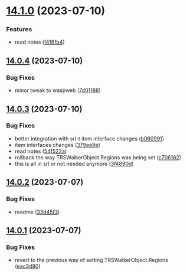 # [14.1.0](https://github.com/Torwent/WaspLib/compare/v14.0.4...v14.1.0) (2023-07-10)


### Features

* read notes ([f416fb4](https://github.com/Torwent/WaspLib/commit/f416fb4b56ac6777867ce27ddcd5ccac52a725f8))



## [14.0.4](https://github.com/Torwent/WaspLib/compare/v14.0.3...v14.0.4) (2023-07-10)


### Bug Fixes

* minor tweak to waspweb ([7d01188](https://github.com/Torwent/WaspLib/commit/7d0118899410ff8a1df9cf023b1ee069c45e463d))



## [14.0.3](https://github.com/Torwent/WaspLib/compare/v14.0.2...v14.0.3) (2023-07-10)


### Bug Fixes

* better integration with srl-t item interface changes ([b060991](https://github.com/Torwent/WaspLib/commit/b06099116ebffe4b6e6f0c6a5c8f46c2e2e04b67))
* item interfaces changes ([379ee9e](https://github.com/Torwent/WaspLib/commit/379ee9e854553ce5b1095be27f8c90d16e170933))
* read notes ([54f522a](https://github.com/Torwent/WaspLib/commit/54f522a34cd2454d38b764a55799b1ccfdcf2b89))
* rollback the way TRSWalkerObject.Regions was being set ([c706162](https://github.com/Torwent/WaspLib/commit/c7061625eb0e66365706947ce43086032fb11e37))
* this is all in srl or not needed anymore ([3f4890d](https://github.com/Torwent/WaspLib/commit/3f4890d7f66c450b47210c9254095c198e8d7559))



## [14.0.2](https://github.com/Torwent/WaspLib/compare/v14.0.1...v14.0.2) (2023-07-07)


### Bug Fixes

* readme ([33d45f3](https://github.com/Torwent/WaspLib/commit/33d45f3e85bf737e8221afa0b641955328cc5c4b))



## [14.0.1](https://github.com/Torwent/WaspLib/compare/v14.0.0...v14.0.1) (2023-07-07)


### Bug Fixes

* revert to the previous way of setting TRSWalkerObject.Regions ([eac3d80](https://github.com/Torwent/WaspLib/commit/eac3d80fad28e25212c6887ca65bc4c34e6474b8))




